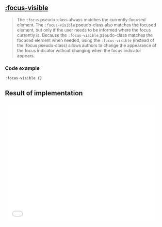 ## [:focus-visible](https://developer.mozilla.org/en-US/docs/Web/CSS/:focus-visible)

> The `:focus` pseudo-class always matches the currently-focused element. The `:focus-visible` pseudo-class also matches the focused element, but only if the user needs to be informed where the focus currently is. Because the `:focus-visible` pseudo-class matches the focused element when needed, using the `:focus-visible` (instead of the :focus pseudo-class) allows authors to change the appearance of the focus indicator without changing when the focus indicator appears.

### Code example

```
:focus-visible {}
```
## Result of implementation 

<iframe id="cp_embed_dyOpQOR" src="//codepen.io/anon/embed/dyOpQOR?height=450&amp;theme-id=1&amp;slug-hash=dyOpQOR&amp;default-tab=result" height="450" scrolling="no" frameborder="0" allowfullscreen="" allowpaymentrequest="" name="CodePen Embed dyOpQOR" title="CodePen Embed dyOpQOR" class="cp_embed_iframe" style="width: 100%; overflow: hidden; height: 400px">CodePen Embed Fallback</iframe>